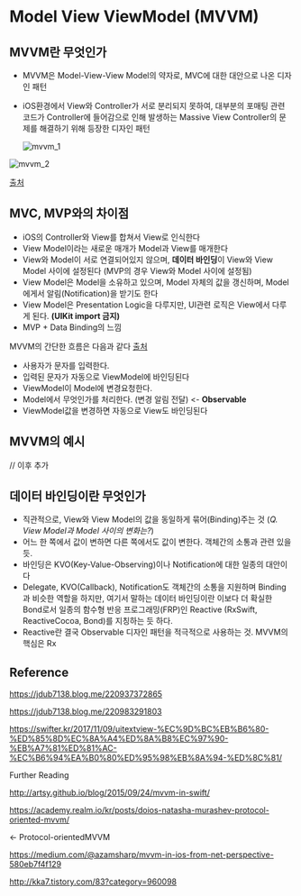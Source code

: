 # Model View ViewModel (MVVM)



## MVVM란 무엇인가

- MVVM은 Model-View-View Model의 약자로, MVC에 대한 대안으로 나온 디자인 패턴

- iOS환경에서 View와 Controller가 서로 분리되지 못하여, 대부분의 포매팅 관련 코드가 Controller에 들어감으로 인해 발생하는 Massive View Controller의 문제를 해결하기 위해 등장한 디자인 패턴

  

  ![mvvm_1](/Users/3zin/Documents/Today-I-Learned/design_pattern/model_view_viewmodel_img/mvvm_1.png)

![mvvm_2](/Users/3zin/Documents/Today-I-Learned/design_pattern/model_view_viewmodel_img/mvvm_2.png)

[출](http://canapio.tistory.com/43)[처](https://jdub7138.blog.me/220937372865)



## MVC, MVP와의 차이점

- iOS의 Controller와 View를 합쳐서 View로 인식한다
- View Model이라는 새로운 매개가 Model과 View를 매개한다
- View와 Model이 서로 연결되어있지 않으며, **데이터 바인딩**이 View와 View Model 사이에 설정된다 (MVP의 경우 View와 Model 사이에 설정됨)
- View Model은 Model을 소유하고 있으며, Model 자체의 값을 갱신하며, Model에게서 알림(Notification)을 받기도 한다
- View Model은 Presentation Logic을 다루지만, UI관련 로직은 View에서 다루게 된다. **(UIKit import 금지)**
- MVP + Data Binding의 느낌



MVVM의 간단한 흐름은 다음과 같다 [출처](https://swifter.kr/2017/04/22/%EB%AA%A8%EB%B0%94%EC%9D%BC-%EC%95%B1-%EC%95%84%ED%82%A4%ED%85%8D%EC%B2%98/)

- 사용자가 문자를 입력한다.
- 입력된 문자가 자동으로 ViewModel에 바인딩된다
- ViewModel이 Model에 변경요청한다.
- Model에서 무엇인가를 처리한다. (변경 알림 전달) <- **Observable**
- ViewModel값을 변경하면 자동으로 View도 바인딩된다



## MVVM의 예시

// 이후 추가



## 데이터 바인딩이란 무엇인가

- 직관적으로, View와 View Model의 값을 동일하게 묶어(Binding)주는 것 (*Q. View Model과 Model 사이의 변화는?*)
- 어느 한 쪽에서 값이 변하면 다른 쪽에서도 값이 변한다. 객체간의 소통과 관련 있을 듯.
- 바인딩은 KVO(Key-Value-Observing)이나 Notification에 대한 일종의 대안이다
- Delegate, KVO(Callback), Notification도 객체간의 소통을 지원하며 Binding과 비슷한 역할을 하지만, 여기서 말하는 데이터 바인딩이란 이보다 더 확실한 Bond로서 일종의 함수형 반응 프로그래밍(FRP)인 Reactive (RxSwift, ReactiveCocoa, Bond)를 지칭하는 듯 하다. 
- Reactive란 결국 Observable 디자인 패턴을 적극적으로 사용하는 것. MVVM의 핵심은 Rx



## Reference



https://jdub7138.blog.me/220937372865

https://jdub7138.blog.me/220983291803

https://swifter.kr/2017/11/09/uitextview-%EC%9D%BC%EB%B6%80-%ED%85%8D%EC%8A%A4%ED%8A%B8%EC%97%90-%EB%A7%81%ED%81%AC-%EC%B6%94%EA%B0%80%ED%95%98%EB%8A%94-%ED%8C%81/



Further Reading

http://artsy.github.io/blog/2015/09/24/mvvm-in-swift/

https://academy.realm.io/kr/posts/doios-natasha-murashev-protocol-oriented-mvvm/ 

<- Protocol-orientedMVVM

https://medium.com/@azamsharp/mvvm-in-ios-from-net-perspective-580eb7f4f129

http://kka7.tistory.com/83?category=960098

